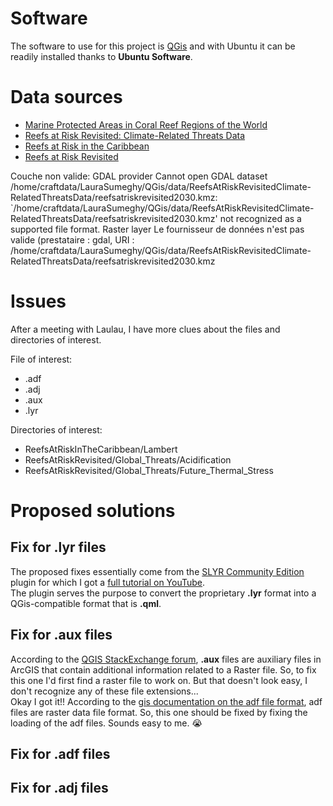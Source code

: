
# Software
The software to use for this project is [QGis](https://www.qgis.org/fr/site/) and with Ubuntu it can be readily installed thanks to **Ubuntu Software**.

# Data sources

 - [Marine Protected Areas in Coral Reef Regions of the World](https://datasets.wri.org/dataset/marine-protected-areas-in-coral-reef-regions-of-the-world)
 - [Reefs at Risk Revisited: Climate-Related Threats Data](https://datasets.wri.org/dataset/reefs-at-risk-revisited)
 - [Reefs at Risk in the Caribbean](https://www.wri.org/research/reefs-risk-caribbean)
 - [Reefs at Risk Revisited](https://www.wri.org/research/reefs-risk-revisited)



Couche non valide: GDAL provider Cannot open GDAL dataset /home/craftdata/LauraSumeghy/QGis/data/ReefsAtRiskRevisitedClimate-RelatedThreatsData/reefsatriskrevisited2030.kmz: `/home/craftdata/LauraSumeghy/QGis/data/ReefsAtRiskRevisitedClimate-RelatedThreatsData/reefsatriskrevisited2030.kmz' not recognized as a supported file format. Raster layer Le fournisseur de données n'est pas valide (prestataire : gdal, URI : /home/craftdata/LauraSumeghy/QGis/data/ReefsAtRiskRevisitedClimate-RelatedThreatsData/reefsatriskrevisited2030.kmz



# Issues
After a meeting with Laulau, I have more clues about the files and directories of interest.

File of interest:
 - .adf
 - .adj
 - .aux
 - .lyr

Directories of interest:
 - ReefsAtRiskInTheCaribbean/Lambert
 - ReefsAtRiskRevisited/Global_Threats/Acidification
 - ReefsAtRiskRevisited/Global_Threats/Future_Thermal_Stress


# Proposed solutions

## Fix for .lyr files
The proposed fixes essentially come from the [SLYR Community Edition](https://plugins.qgis.org/planet/tag/lyr/) plugin for which I got a [full tutorial on YouTube](https://www.youtube.com/watch?v=mpdw-gXm7KI).  
The plugin serves the purpose to convert the proprietary **.lyr** format into a QGis-compatible format that is **.qml**.


## Fix for .aux files
According to the [QGIS StackExchange forum](https://gis.stackexchange.com/questions/62857/how-to-open-aux-file-in-qgis), **.aux** files are auxiliary files in ArcGIS that contain additional information related to a Raster file. So, to fix this one I'd first find a raster file to work on. But that doesn't look easy, I don't recognize any of these file extensions...  
Okay I got it!! According to the [gis documentation on the adf file format](https://docs.fileformat.com/gis/adf/), adf files are raster data file format. So, this one should be fixed by fixing the loading of the adf files. Sounds easy to me. :sob:


## Fix for .adf files


## Fix for .adj files



